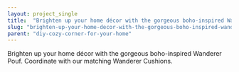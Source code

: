 ```yaml
---
layout: project_single
title:  "Brighten up your home décor with the gorgeous boho-inspired Wanderer Pouf. Coordinate with our matching Wanderer Cushions."
slug: "brighten-up-your-home-decor-with-the-gorgeous-boho-inspired-wanderer-pouf-coordinate-with-our"
parent: "diy-cozy-corner-for-your-home"
---
```

Brighten up your home décor with the gorgeous boho-inspired Wanderer Pouf. Coordinate with our matching Wanderer Cushions.